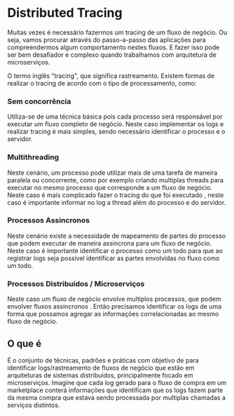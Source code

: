 # Distributed Tracing

Muitas vezes é necessário fazermos um tracing de um fluxo de negócio. Ou seja, vamos procurar através do passo-a-passo das aplicações para compreendermos algum comportamento nestes fluxos. 
E fazer isso pode ser bem desafiador e complexo quando trabalhamos com arquitetura de microserviços.

O termo inglês "tracing", que significa rastreamento. Existem formas de realizar o tracing de acordo com o tipo de processamento, como:

### Sem concorrência

Utiliza-se de uma técnica básica pois cada processo será responsável por executar um fluxo completo de negócio.
Neste caso implementar os logs e realizar tracing é mais simples, sendo necessário identificar o processo e o servidor.

### Multithreading

Neste cenário, um processo pode utilizar mais de uma tarefa de maneira paralela ou concorrente, como por exemplo criando multiplas threads para executar no mesmo processo que corresponde a um fluxo de negócio.
Neste caso é mais complicado fazer o tracing do que foi executado , neste caso é importante informar no log a thread além do processo e do servidor.

### Processos Assincronos

Neste cenário existe a necessidade de mapeamento de partes do processo que podem executar de maneira assincrona para um fluxo de negócio.
Neste caso é importante identificar o processo como um todo para que ao registrar logs seja possível identificar as partes envolvidas no fluxo como um todo.

### Processos Distribuídos / Microserviços

Neste caso um fluxo de negócio envolve multiplos processos, que podem envolver fluxos assincronos .
Então precisamos identificar os logs de uma forma que possamos agregar as informações correlacionadas ao mesmo fluxo de negócio.

## O que é 

É o conjunto de técnicas, padrões e práticas com objetivo de para identificar logs/rastreamento de fluxos de negócio que estão em arquiteturas de sistemas distribuídos, principalmente focado em microserviços.
Imagine que cada log gerado para o fluxo de compra em um marketplace conterá informações que identificam que os logs fazem parte da mesma compra que estava sendo processada por multiplas chamadas a serviços distintos.


